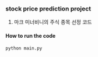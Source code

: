 ### stock price prediction project
1. 마크 미너비니의 주식 종목 선정 코드



#### How to run the code
```python main.py```